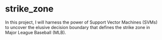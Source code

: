 # strike_zone
In this project, I will harness the power of Support Vector Machines (SVMs) to uncover the elusive decision boundary that defines the strike zone in Major League Baseball (MLB).
